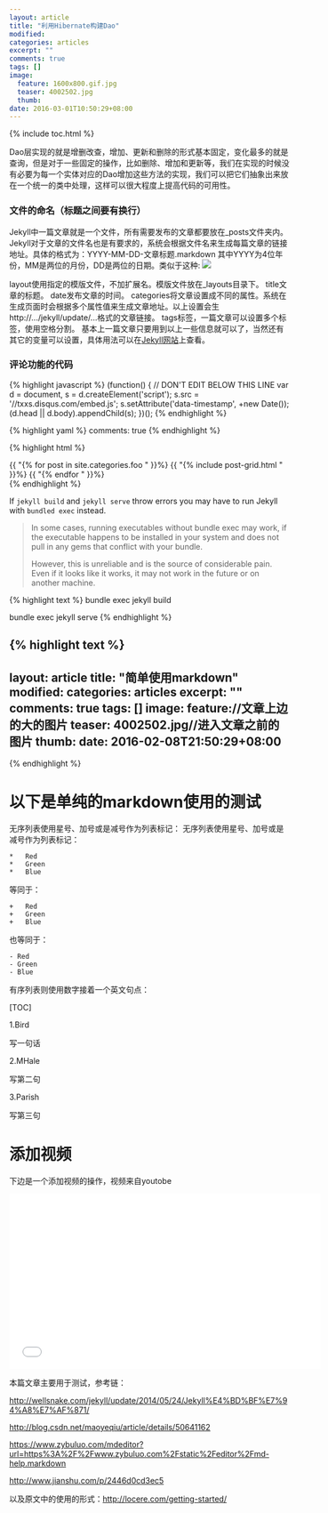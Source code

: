 ```yaml
---
layout: article
title: "利用Hibernate构建Dao"
modified:
categories: articles
excerpt: ""
comments: true
tags: []
image: 
  feature: 1600x800.gif.jpg
  teaser: 4002502.jpg
  thumb:
date: 2016-03-01T10:50:29+08:00
---
```


{% include toc.html %}

Dao层实现的就是增删改查，增加、更新和删除的形式基本固定，变化最多的就是查询，但是对于一些固定的操作，比如删除、增加和更新等，我们在实现的时候没有必要为每一个实体对应的Dao增加这些方法的实现，我们可以把它们抽象出来放在一个统一的类中处理，这样可以很大程度上提高代码的可用性。

### 文件的命名（标题之间要有换行）
Jekyll中一篇文章就是一个文件，所有需要发布的文章都要放在_posts文件夹内。Jekyll对于文章的文件名也是有要求的，系统会根据文件名来生成每篇文章的链接地址。具体的格式为：YYYY-MM-DD-文章标题.markdown 其中YYYY为4位年份，MM是两位的月份，DD是两位的日期。类似于这种:
![](http://7xqsae.com1.z0.glb.clouddn.com/1.PNG)

layout使用指定的模版文件，不加扩展名。模版文件放在_layouts目录下。
title文章的标题。
date发布文章的时间。
categories将文章设置成不同的属性。系统在生成页面时会根据多个属性值来生成文章地址。以上设置会生http://.../jekyll/update/...格式的文章链接。
tags标签，一篇文章可以设置多个标签，使用空格分割。
基本上一篇文章只要用到以上一些信息就可以了，当然还有其它的变量可以设置，具体用法可以在[Jekyll网站](http://jekyllrb.com/docs/frontmatter/)上查看。

### 评论功能的代码

{% highlight javascript %}
(function() { // DON'T EDIT BELOW THIS LINE
var d = document, s = d.createElement('script');
s.src = '//txxs.disqus.com/embed.js';
s.setAttribute('data-timestamp', +new Date());
(d.head || d.body).appendChild(s);
})();
{% endhighlight %}

{% highlight yaml %}
comments: true
{% endhighlight %}

{% highlight html %}
<div class="tiles">
{{ "{% for post in site.categories.foo " }}%}
  {{ "{% include post-grid.html " }}%}
{{ "{% endfor " }}%}
</div><!-- /.tiles -->
{% endhighlight %}

If `jekyll build` and `jekyll serve` throw errors you may have to run Jekyll with `bundled exec` instead.

> In some cases, running executables without bundle exec may work, if the executable happens to be installed in your system and does not pull in any gems that conflict with your bundle.
>
>However, this is unreliable and is the source of considerable pain. Even if it looks like it works, it may not work in the future or on another machine.

{% highlight text %}
bundle exec jekyll build

bundle exec jekyll serve
{% endhighlight %}

{% highlight text %}
---
layout: article
title: "简单使用markdown"
modified:
categories: articles
excerpt: ""
comments: true
tags: []
image: 
  feature://文章上边的大的图片
  teaser: 4002502.jpg//进入文章之前的图片
  thumb:
date: 2016-02-08T21:50:29+08:00
---
{% endhighlight %}

# 以下是单纯的markdown使用的测试

无序列表使用星号、加号或是减号作为列表标记：
无序列表使用星号、加号或是减号作为列表标记：

	*   Red
	*   Green
	*   Blue

等同于：

	+   Red 
	+   Green
	+   Blue

也等同于：

	- Red
	- Green
	- Blue

有序列表则使用数字接着一个英文句点：

[TOC]

1.Bird

写一句话

2.MHale

写第二句

3.Parish

写第三句

# 添加视频

下边是一个添加视频的操作，视频来自youtobe

<iframe width="560" height="315" src="//www.youtube.com/embed/9e1nPyHXCFQ" frameborder="0"> </iframe>

本篇文章主要用于测试，参考链：

http://wellsnake.com/jekyll/update/2014/05/24/Jekyll%E4%BD%BF%E7%94%A8%E7%AF%871/

http://blog.csdn.net/maoyeqiu/article/details/50641162

https://www.zybuluo.com/mdeditor?url=https%3A%2F%2Fwww.zybuluo.com%2Fstatic%2Feditor%2Fmd-help.markdown

http://www.jianshu.com/p/2446d0cd3ec5

以及原文中的使用的形式：http://locere.com/getting-started/
